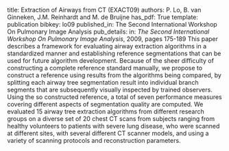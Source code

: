 title: Extraction of Airways from CT (EXACT09)
authors: P. Lo, B. van Ginneken, J.M. Reinhardt and M. de Bruijne
has_pdf: True
template: publication
bibkey: lo09
published_in: The Second International Workshop On Pulmonary Image Analysis
pub_details: in: <i>The Second International Workshop On Pulmonary Image Analysis</i>, 2009, pages 175-189
This paper describes a framework for evaluating airway extraction algorithms in a standardized manner and establishing reference segmentations that can be used for future algorithm development. Because of the sheer difficulty of constructing a complete reference standard manually, we propose to construct a reference using results from the algorithms being compared, by splitting each airway tree segmentation result into individual branch segments that are subsequently visually inspected by trained observers. Using the so constructed reference, a total of seven performance measures covering different aspects of segmentation quality are computed. We evaluated 15 airway tree extraction algorithms from different research groups on a diverse set of 20 chest CT scans from subjects ranging from healthy volunteers to patients with severe lung disease, who were scanned at different sites, with several different CT scanner models, and using a variety of scanning protocols and reconstruction parameters.

